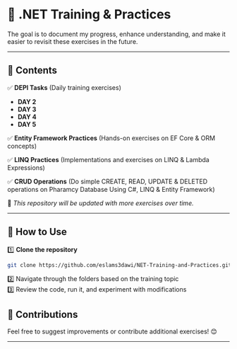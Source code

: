 # 🚀 .NET Training & Practices  

The goal is to document my progress, enhance understanding, and make it easier to revisit these exercises in the future.  

---

## 📌 Contents  
✅ **DEPI Tasks** (Daily training exercises)  
- **DAY 2**  
- **DAY 3**  
- **DAY 4**  
- **DAY 5**  

✅ **Entity Framework Practices** (Hands-on exercises on EF Core & ORM concepts)  

✅ **LINQ Practices** (Implementations and exercises on LINQ & Lambda Expressions) 

✅ **CRUD Operations** (Do simple CREATE, READ, UPDATE & DELETED operations on Pharamcy Database Using C#, LINQ & Entity Framework) 

📌 _This repository will be updated with more exercises over time._  

---

## 🚀 How to Use  
1️⃣ **Clone the repository**  
```sh
git clone https://github.com/eslams3dawi/NET-Training-and-Practices.git
```  
2️⃣ Navigate through the folders based on the training topic  
3️⃣ Review the code, run it, and experiment with modifications  

## 🤝 Contributions  
Feel free to suggest improvements or contribute additional exercises! 😊  

---
